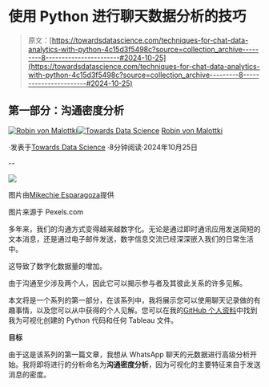 # 使用 Python 进行聊天数据分析的技巧

> 原文：[https://towardsdatascience.com/techniques-for-chat-data-analytics-with-python-4c15d3f5498c?source=collection_archive---------8-----------------------#2024-10-25](https://towardsdatascience.com/techniques-for-chat-data-analytics-with-python-4c15d3f5498c?source=collection_archive---------8-----------------------#2024-10-25)

## 第一部分：沟通密度分析

[](https://medium.com/@robinvm?source=post_page---byline--4c15d3f5498c--------------------------------)[![Robin von Malottki](../Images/f5724e8eecb4925706a83f353caa303a.png)](https://medium.com/@robinvm?source=post_page---byline--4c15d3f5498c--------------------------------)[](https://towardsdatascience.com/?source=post_page---byline--4c15d3f5498c--------------------------------)[![Towards Data Science](../Images/a6ff2676ffcc0c7aad8aaf1d79379785.png)](https://towardsdatascience.com/?source=post_page---byline--4c15d3f5498c--------------------------------) [Robin von Malottki](https://medium.com/@robinvm?source=post_page---byline--4c15d3f5498c--------------------------------)

·发表于[Towards Data Science](https://towardsdatascience.com/?source=post_page---byline--4c15d3f5498c--------------------------------) ·8分钟阅读·2024年10月25日

--

![](../Images/8608cb9f248cad26d75a263111613caf.png)

图片由[Mikechie Esparagoza](https://www.pexels.com/de-de/foto/foto-des-zitierten-brief-brett-zitats-das-an-der-wand-gehangt-wird-1742370/)提供

图片来源于 Pexels.com

多年来，我们的沟通方式变得越来越数字化。无论是通过即时通讯应用发送简短的文本消息，还是通过电子邮件发送，数字信息交流已经深深嵌入我们的日常生活中。

这导致了数字化数据量的增加。

由于沟通至少涉及两个人，因此它可以揭示参与者及其彼此关系的许多见解。

本文将是一个系列的第一部分，在该系列中，我将展示您可以使用聊天记录做的有趣事情，以及您可以从中获得的个人见解。您可以在我的[GitHub 个人资料](https://github.com/Robinvm96/Chat-Analytics)中找到我为可视化创建的 Python 代码和任何 Tableau 文件。

**目标**

由于这是该系列的第一篇文章，我想从 WhatsApp 聊天的元数据进行高级分析开始。我将即将进行的分析命名为**沟通密度分析**，因为可视化的主要特征来自于发送消息的密度。
